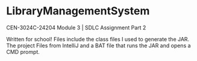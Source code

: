 # LibraryManagementSystem
CEN-3024C-24204 Module 3 | SDLC Assignment Part 2

Written for school! Files include the class files I used to generate the JAR. The project Files from IntelliJ and a BAT file that runs the JAR and opens a CMD prompt.
